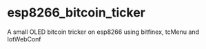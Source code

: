 # esp8266_bitcoin_ticker
A small OLED bitcoin tricker on esp8266 using bitfinex, tcMenu and IotWebConf
